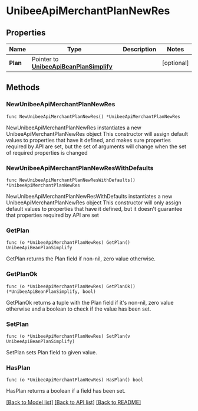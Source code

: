 # UnibeeApiMerchantPlanNewRes

## Properties

Name | Type | Description | Notes
------------ | ------------- | ------------- | -------------
**Plan** | Pointer to [**UnibeeApiBeanPlanSimplify**](UnibeeApiBeanPlanSimplify.md) |  | [optional] 

## Methods

### NewUnibeeApiMerchantPlanNewRes

`func NewUnibeeApiMerchantPlanNewRes() *UnibeeApiMerchantPlanNewRes`

NewUnibeeApiMerchantPlanNewRes instantiates a new UnibeeApiMerchantPlanNewRes object
This constructor will assign default values to properties that have it defined,
and makes sure properties required by API are set, but the set of arguments
will change when the set of required properties is changed

### NewUnibeeApiMerchantPlanNewResWithDefaults

`func NewUnibeeApiMerchantPlanNewResWithDefaults() *UnibeeApiMerchantPlanNewRes`

NewUnibeeApiMerchantPlanNewResWithDefaults instantiates a new UnibeeApiMerchantPlanNewRes object
This constructor will only assign default values to properties that have it defined,
but it doesn't guarantee that properties required by API are set

### GetPlan

`func (o *UnibeeApiMerchantPlanNewRes) GetPlan() UnibeeApiBeanPlanSimplify`

GetPlan returns the Plan field if non-nil, zero value otherwise.

### GetPlanOk

`func (o *UnibeeApiMerchantPlanNewRes) GetPlanOk() (*UnibeeApiBeanPlanSimplify, bool)`

GetPlanOk returns a tuple with the Plan field if it's non-nil, zero value otherwise
and a boolean to check if the value has been set.

### SetPlan

`func (o *UnibeeApiMerchantPlanNewRes) SetPlan(v UnibeeApiBeanPlanSimplify)`

SetPlan sets Plan field to given value.

### HasPlan

`func (o *UnibeeApiMerchantPlanNewRes) HasPlan() bool`

HasPlan returns a boolean if a field has been set.


[[Back to Model list]](../README.md#documentation-for-models) [[Back to API list]](../README.md#documentation-for-api-endpoints) [[Back to README]](../README.md)


